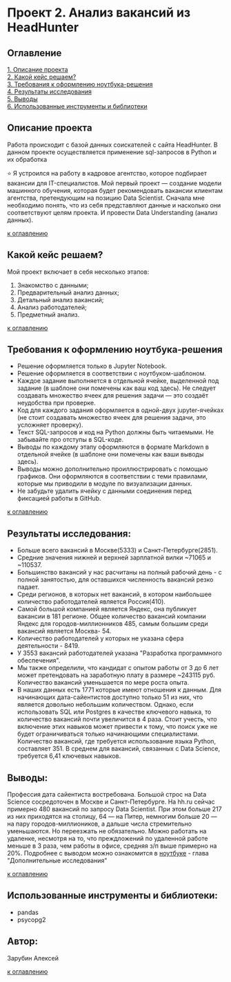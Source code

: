 # Проект 2. Анализ вакансий из HeadHunter


## Оглавление
[1. Описание проекта](#описание-проекта)  
[2. Какой кейс решаем?](#какой-кейс-решаем)   
[3. Требования к оформлению ноутбука-решения](#требования-к-оформлению-ноутбука-решения)  
[4. Результаты исследования](#результаты)    
[5. Выводы](#выводы)   
[6. Использованные инструменты и библиотеки](#использованные-инструменты-и-библиотеки)    


## Описание проекта
Работа происходит с базой данных соискателей с сайта HeadHunter. 
В данном проекте осуществляется применение sql-запросов в Python и их обработка

⭐ Я устроился на работу в кадровое агентство, которое подбирает вакансии для IT-специалистов. Мой первый проект — создание модели машинного обучения, которая будет рекомендовать вакансии клиентам агентства, претендующим на позицию Data Scientist. Сначала мне необходимо понять, что из себя представляют данные и насколько они соответствуют целям проекта. И провести  Data Understanding (анализ данных).      

[к оглавлению](#Оглавление)

## Какой кейс решаем?

Мой проект включает в себя несколько этапов:
1. Знакомство с данными;
2. Предварительный анализ данных;
3. Детальный анализ вакансий;
4. Анализ работодателей;
5. Предметный анализ.

[к оглавлению](#Оглавление)

## Требования к оформлению ноутбука-решения

* Решение оформляется только в Jupyter Notebook.
* Решение оформляется в соответствии с ноутбуком-шаблоном.
* Каждое задание выполняется в отдельной ячейке, выделенной под задание (в шаблоне они помечены как ваш код здесь). Не следует создавать множество ячеек для решения задачи — это создаёт неудобства при проверке.
* Код для каждого задания оформляется в одной-двух jupyter-ячейках (не стоит создавать множество ячеек для решения задачи, это усложняет проверку).
* Текст SQL-запросов и код на Python должны быть читаемыми. Не забывайте про отступы в SQL-коде.
* Выводы по каждому этапу оформляются в формате Markdown в отдельной ячейке (в шаблоне они помечены как ваши выводы здесь).
* Выводы можно дополнительно проиллюстрировать с помощью графиков. Они оформляются в соответствии с теми правилами, которые мы приводили в модуле по визуализации данных.
* Не забудьте удалить ячейку с данными соединения перед фиксацией работы в GitHub.

[к оглавлению](#Оглавление)

## Результаты исследования:

- Больше всего вакансий в Москве(5333) и Санкт-Петербурге(2851). 
- Средние значения нижней и верхней зарплатной вилки ~71065 и ~110537. 
- Большинство вакансий у нас расчитаны на полный рабочий день - с полной занятостью, для оставшихся численность вакансий резко падает.  
- Среди регионов, в которых нет вакансий, в котором наибольшее количество работодателей является Россия(410). 
- Самой большой компанией является Яндекс, она публикует вакансии в 181 регионе. Oбщее количество вакансий компании Яндекс для городов-миллионников 485, самым большим среди вакансий является Москва- 54.
- Количество работодателей у которых не указана сфера деятельности - 8419. 
- У 3553 вакансий работодателей указана "Разработка программного обеспечения". 
- Мы также определили, что кандидат с опытом работы от 3 до 6 лет может претендовать на заработную плату в размере ~243115 руб. Количество вакансий уменьшается по мере роста опыта.
- В наших данных есть 1771 которые имеют отношения к данным. Для начинающих дата-сайентистов доступно только 51 из них, что является довольно небольшим количеством. Однако, если использовать SQL или Postgres в качестве ключевого навыка, то количество вакансий почти увеличится в 4 раза. Стоит учесть, что включение этих навыков может привести к тому, что поиск уже не будет ограничиваться только начинающими специалистами. Количество вакансий, где требуется использование языка Python, составляет 351. В среднем для вакансий, связанных с Data Science, требуется 6,41 ключевых навыков. 

## Выводы:

Профессия дата сайентиста востребована. Большой строс на Data Science сосредоточен в Москве и Санкт-Петербурге. На hh.ru сейчас примерно 480 вакансий по запросу Data Scientist. При этом больше 217 из них приходятся на столицу, 64 — на Питер, немногим больше 20 — на пару городов-миллиоников, а дальше числа стремительно уменьшаются. Но переезжать не обязательно. Можно работать на удаленке, несмотря на то, что преждложений по удаленной работе меньше в 3 раза, чем работы в офисе, средняя з/п выше примерно на 20%.
Подробнее с выводом можно ознакомится в [ноутбуке](https://github.com/Alexey-star-boss2024/Project_2-HH_2-/blob/master/Project_2.ipynb) - глава "Дополнительные исследования"

[к оглавлению](#Оглавление)

## Использованные инструменты и библиотеки:

* pandas
* psycopg2
  
## Автор:
Зарубин Алексей

[к оглавлению](#Оглавление)
